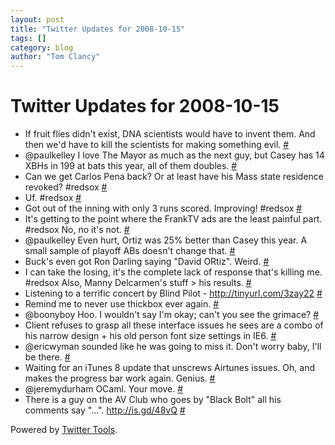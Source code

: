```yaml
---
layout: post
title: "Twitter Updates for 2008-10-15"
tags: []
category: blog
author: "Tom Clancy"
---
```


# Twitter Updates for 2008-10-15

<ul>
	<li>If fruit flies didn't exist, DNA scientists would have to invent them. And then we'd have to kill the scientists for making something evil. <a href="http://twitter.com/tclancy/statuses/959856343">#</a></li>
	<li>@paulkelley I love The Mayor as much as the next guy, but Casey has 14 XBHs in 199 at bats this year, all of them doubles. <a href="http://twitter.com/tclancy/statuses/959857457">#</a></li>
	<li>Can we get Carlos Pena back? Or at least have his Mass state residence revoked? #redsox <a href="http://twitter.com/tclancy/statuses/959864088">#</a></li>
	<li>Uf. #redsox <a href="http://twitter.com/tclancy/statuses/959864442">#</a></li>
	<li>Got out of the inning with only 3 runs scored. Improving! #redsox <a href="http://twitter.com/tclancy/statuses/959872075">#</a></li>
	<li>It's getting to the point where the FrankTV ads are the least painful part. #redsox No, no it's not. <a href="http://twitter.com/tclancy/statuses/959872545">#</a></li>
	<li>@paulkelley Even hurt, Ortiz was 25% better than Casey this year. A small sample of playoff ABs doesn't change that. <a href="http://twitter.com/tclancy/statuses/959874031">#</a></li>
	<li>Buck's even got Ron Darling saying "David ORtiz". Weird. <a href="http://twitter.com/tclancy/statuses/959879245">#</a></li>
	<li>I can take the losing, it's the complete lack of response that's killing me. #redsox Also, Manny Delcarmen's stuff &gt; his results. <a href="http://twitter.com/tclancy/statuses/959979690">#</a></li>
	<li>Listening to a terrific concert by Blind Pilot - <a href="http://tinyurl.com/3zay22" rel="nofollow">http://tinyurl.com/3zay22</a> <a href="http://twitter.com/tclancy/statuses/960570493">#</a></li>
	<li>Remind me to never use thickbox ever again. <a href="http://twitter.com/tclancy/statuses/960611970">#</a></li>
	<li>@boonyboy Hoo. I wouldn't say I'm okay; can't you see the grimace? <a href="http://twitter.com/tclancy/statuses/960653241">#</a></li>
	<li>Client refuses to grasp all these interface issues he sees are a combo of his narrow design + his old person font size settings in IE6. <a href="http://twitter.com/tclancy/statuses/960654421">#</a></li>
	<li>@ericwyman sounded like he was going to miss it. Don't worry baby, I'll be there. <a href="http://twitter.com/tclancy/statuses/960716333">#</a></li>
	<li>Waiting for an iTunes 8 update that unscrews Airtunes issues. Oh, and makes the progress bar work again. Genius. <a href="http://twitter.com/tclancy/statuses/960726153">#</a></li>
	<li>@jeremydurham OCaml. Your move. <a href="http://twitter.com/tclancy/statuses/960753521">#</a></li>
	<li>There is a guy on the AV Club who goes by "Black Bolt" all his comments say "...". <a href="http://is.gd/48vQ" rel="nofollow">http://is.gd/48vQ</a> <a href="http://twitter.com/tclancy/statuses/961155426">#</a></li>
</ul>
<p>Powered by <a href="http://alexking.org/projects/wordpress">Twitter Tools</a>.</p>
